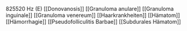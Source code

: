 825520 Hz (E)
[[Donovanosis]]
[[Granuloma anulare]]
[[Granuloma inguinale]]
[[Granuloma venereum]]
[[Haarkrankheiten]]
[[Hämatom]]
[[Hämorrhagie]]
[[Pseudofolliculitis Barbae]]
[[Subdurales Hämatom]]